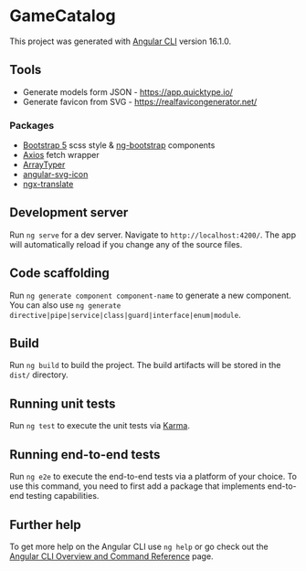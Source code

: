 # GameCatalog

This project was generated with [Angular CLI](https://github.com/angular/angular-cli) version 16.1.0.

## Tools

- Generate models form JSON - https://app.quicktype.io/
- Generate favicon from SVG - https://realfavicongenerator.net/

### Packages

- [Bootstrap 5](https://getbootstrap.com/) scss style & [ng-bootstrap](https://ng-bootstrap.github.io/) components
- [Axios](https://github.com/axios/axios) fetch wrapper
- [ArrayTyper](https://github.com/FranzStrudel/-caliatys-array-typer)
- [angular-svg-icon](https://github.com/czeckd/angular-svg-icon)
- [ngx-translate](https://github.com/ngx-translate/core)

## Development server

Run `ng serve` for a dev server. Navigate to `http://localhost:4200/`. The app will automatically reload if you change any of the source files.

## Code scaffolding

Run `ng generate component component-name` to generate a new component. You can also use `ng generate directive|pipe|service|class|guard|interface|enum|module`.

## Build

Run `ng build` to build the project. The build artifacts will be stored in the `dist/` directory.

## Running unit tests

Run `ng test` to execute the unit tests via [Karma](https://karma-runner.github.io).

## Running end-to-end tests

Run `ng e2e` to execute the end-to-end tests via a platform of your choice. To use this command, you need to first add a package that implements end-to-end testing capabilities.

## Further help

To get more help on the Angular CLI use `ng help` or go check out the [Angular CLI Overview and Command Reference](https://angular.io/cli) page.
